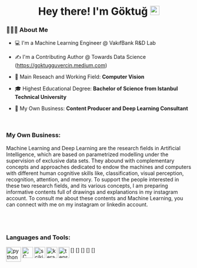 <h1 align="center"> Hey there! I'm Göktuğ <img src="https://github.com/souvikguria98/souvikguria98/blob/master/Hi.gif" width="25"></h1>


<h3> 👨🏻‍💻 About Me </h3>

- 💻 I'm a Machine Learning Engineer @ VakıfBank R&D Lab

- ✍️ I'm a Contributing Author @ Towards Data Science (https://goktugguvercin.medium.com)

- 🔭 Main Reseach and Working Field: **Computer Vision**

- 🎓 Highest Educational Degree: **Bachelor of Science from Istanbul Technical University**

- 🧠 My Own Business: **Content Producer and Deep Learning Consultant**

<br />

### My Own Business:

Machine Learning and Deep Learning are the research fields in Artificial Intelligence, which are based on parametrized modelling under the supervision of exclusive data sets. They abound with complementary concepts and approaches dedicated to endow the machines and computers with different human cognitive skills like, classification, visual perception, recognition, attention, and memory. To support the people interested in these two research fields, and its various concepts, I am preparing informative contents full of drawings and explanations in my instagram account. To consult me about these contents and Machine Learning, you can connect with me on my instagram or linkedin account. 


<br><br>
<h3 align="left">Languages and Tools:</h3>
[<img align="left" width="40" height="40" alt="python" src="https://upload.wikimedia.org/wikipedia/commons/c/c3/Python-logo-notext.svg" >]
[<img align="left" width="30" height="30" alt="C" src="https://upload.wikimedia.org/wikipedia/commons/1/18/C_Programming_Language.svg" >]
[<img align="left" width="30" height="30" alt="scikit-learn" src="https://upload.wikimedia.org/wikipedia/commons/0/05/Scikit_learn_logo_small.svg" >]
[<img align="left" width="30" height="30" alt="keras" src="https://upload.wikimedia.org/wikipedia/commons/a/ae/Keras_logo.svg" >]
[<img align="left" width="30" height="30" alt="tensorflow" src="https://upload.wikimedia.org/wikipedia/commons/2/2d/Tensorflow_logo.svg" >]

<br><br>





<!--
**GoktugGuvercin/GoktugGuvercin** is a ✨ _special_ ✨ repository because its `README.md` (this file) appears on your GitHub profile.

Here are some ideas to get you started:

- 🔭 I’m currently working on ...
- 🌱 I’m currently learning ...
- 👯 I’m looking to collaborate on ...
- 🤔 I’m looking for help with ...
- 💬 Ask me about ...
- 📫 How to reach me: ...
- 😄 Pronouns: ...
- ⚡ Fun fact: ...
-->
